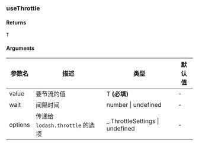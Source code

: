 ### useThrottle

#### Returns
`T`

#### Arguments
|参数名|描述|类型|默认值|
|---|---|---|---|
|value|要节流的值|T  **(必填)**|-|
|wait|间隔时间|number \| undefined |-|
|options|传递给 `lodash.throttle` 的选项|_.ThrottleSettings \| undefined |-|